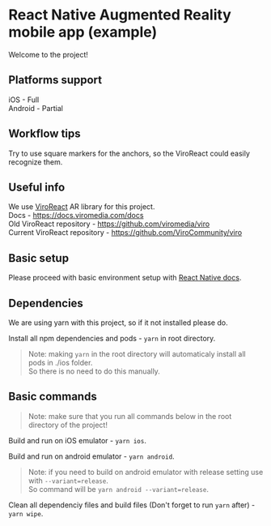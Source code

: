 # React Native Augmented Reality mobile app (example)
Welcome to the project!

## Platforms support
iOS - Full  
Android - Partial

## Workflow tips
Try to use square markers for the anchors, so the ViroReact could easily recognize them.

## Useful info
We use [ViroReact](https://viromedia.com/viroreact/) AR library for this project.  
Docs - https://docs.viromedia.com/docs  
Old ViroReact repository - https://github.com/viromedia/viro  
Current ViroReact repository - https://github.com/ViroCommunity/viro

## Basic setup
Please proceed with basic environment setup with [React Native docs](https://reactnative.dev/docs/environment-setup).

## Dependencies
We are using yarn with this project, so if it not installed please do.

Install all npm dependencies and pods - `yarn` in root directory.
>Note: making `yarn` in the root directory will automaticaly install all pods in ./ios folder.  
>So there is no need to do this manually.

## Basic commands

>Note: make sure that you run all commands below in the root directory of the project!

Build and run on iOS emulator - `yarn ios`.

Build and run on android emulator - `yarn android`.
>Note: if you need to build on android emulator with release setting use with `--variant=release`.  
>So command will be `yarn android --variant=release`.

Clean all dependenciy files and build files (Don't forget to run `yarn` after) - `yarn wipe`.
